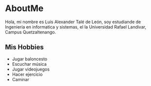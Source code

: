 # AboutMe
 Hola, mi nombre es Luis Alexander Talé de León, soy estudiande de Ingeniería en informatica y sistemas, el la Universidad Rafael Landivar, Campus Quetzaltenango.

## Mis Hobbies
* Jugar baloncesto
* Escuchar música
* Jugar videojuegos
* Hacer ejercicio
* Caminar
